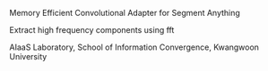 Memory Efficient Convolutional Adapter for Segment Anything

Extract high frequency components using fft

AIaaS Laboratory, School of Information Convergence, Kwangwoon University 